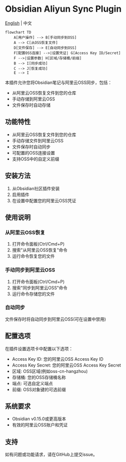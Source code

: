 # Obsidian Aliyun Sync Plugin

[English](./README.md) | 中文

```mermaid
flowchart TD
    A[用户操作] --> B[手动同步到OSS]
    A --> C[从OSS恢复文件]
    D[文件保存] --> E[自动同步到OSS]
    F[配置OSS连接] -->|设置凭证| G[Access Key ID/Secret]
    F -->|设置参数| H[区域/存储桶/前缀]
    B --> I[同步成功]
    C --> J[恢复成功]
    E --> I
```

本插件允许您将Obsidian笔记与阿里云OSS同步，包括：

- 从阿里云OSS恢复文件到您的仓库
- 手动存储到阿里云OSS
- 文件保存时自动存储

## 功能特性

- 从阿里云OSS恢复文件到您的仓库
- 手动存储文件到阿里云OSS
- 文件保存时自动同步
- 可配置的OSS连接设置
- 支持OSS中的自定义前缀

## 安装方法

1. 从Obsidian社区插件安装
2. 启用插件
3. 在设置中配置您的阿里云OSS凭证

## 使用说明

### 从阿里云OSS恢复

1. 打开命令面板(Ctrl/Cmd+P)
2. 搜索"从阿里云OSS恢复"命令
3. 运行命令恢复您的文件

### 手动同步到阿里云OSS

1. 打开命令面板(Ctrl/Cmd+P)
2. 搜索"同步到阿里云OSS"命令
3. 运行命令存储您的文件

### 自动同步

文件保存时将自动同步到阿里云OSS(可在设置中禁用)

## 配置选项

在插件设置选项卡中配置以下选项：

- Access Key ID: 您的阿里云OSS Access Key ID
- Access Key Secret: 您的阿里云OSS Access Key Secret
- 区域: OSS区域(例如oss-cn-hangzhou)
- 存储桶: 您的OSS存储桶名称
- 端点: 可选自定义端点
- 前缀: OSS对象键的可选前缀

## 系统要求

- Obsidian v0.15.0或更高版本
- 有效的阿里云OSS账户和凭证

## 支持

如有问题或功能请求，请在GitHub上提交issue。
